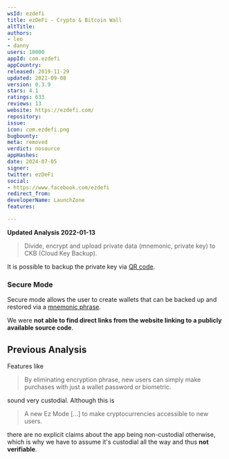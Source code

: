 ```yaml
---
wsId: ezdefi
title: ezDeFi - Crypto & Bitcoin Wall
altTitle: 
authors:
- leo
- danny
users: 10000
appId: com.ezdefi
appCountry: 
released: 2019-11-29
updated: 2021-09-08
version: 0.3.9
stars: 4.1
ratings: 633
reviews: 13
website: https://ezdefi.com/
repository: 
issue: 
icon: com.ezdefi.png
bugbounty: 
meta: removed
verdict: nosource
appHashes: 
date: 2024-07-05
signer: 
twitter: ezDeFi
social:
- https://www.facebook.com/ezdefi
redirect_from: 
developerName: LaunchZone
features: 

---
```


**Updated Analysis 2022-01-13**

> Divide, encrypt and upload private data (mnemonic, private key) to CKB (Cloud Key Backup).

It is possible to backup the private key via [QR code](https://twitter.com/BitcoinWalletz/status/1481453414328328193).

### Secure Mode

Secure mode allows the user to create wallets that can be backed up and restored via a [mnemonic phrase](https://twitter.com/BitcoinWalletz/status/1481456195110326272).

We were **not able to find direct links from the website linking to a publicly available source code**.

## Previous Analysis

Features like

> By eliminating encryption phrase, new users can simply make purchases with
  just a wallet password or biometric.

sound very custodial. Although this is

> A new Ez Mode [...] to make cryptocurrencies accessible to new users.

there are no explicit claims about the app being non-custodial otherwise, which
is why we have to assume it's custodial all the way and thus **not verifiable**.
